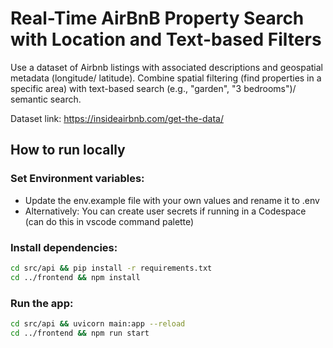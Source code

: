 # Real-Time AirBnB Property Search with Location and Text-based Filters
Use a dataset of Airbnb listings with associated descriptions and geospatial metadata (longitude/ latitude). Combine spatial filtering (find properties in a specific area) with text-based search (e.g., "garden", "3 bedrooms")/ semantic search.
 
Dataset link: https://insideairbnb.com/get-the-data/

## How to run locally

### Set Environment variables:
- Update the env.example file with your own values and rename it to .env
- Alternatively: You can create user secrets if running in a Codespace (can do this in vscode command palette)

### Install dependencies:
```bash
cd src/api && pip install -r requirements.txt
cd ../frontend && npm install
```

### Run the app:
```bash 
cd src/api && uvicorn main:app --reload
cd ../frontend && npm run start
```
